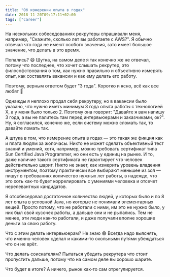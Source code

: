 ```yaml
---
title: "Об измерении опыта в годах"
date: 2018-11-20T09:17:11+02:00
tags: ["career"]
---
```


На нескольких собеседованиях рекрутеры спрашивали меня, например, "Скажите, сколько лет вы работаете с AWS?". Я обычно отвечал что года не имеют особого значения, зато имеет большое значение, что делать в это время. 

Попались? 😄 Шутка, на самом деле я так конечно же не отвечал, потому что последнее, что хочет слышать рекрутер, это философствования о том, как нужно правильно и объективно измерять опыт, как составлять вакансии и как ему делать его работу. 

Поэтому, верным ответом будет "3 года". Коротко и ясно, всё как все любят 🙂 

Однажды я неплохо продал себя рекрутеру, но в вакансии было указано, что нужно иметь минимум 3 года опыта работы с технологией X, а у меня было только 2. Поэтому она говорит: "Давайте я вам напишу 3 года, а вы не палитесь там перед интервьюерами и заказчиками, ок?". Ну, я согласился, конечно же, если систему можно сломать так, то давайте ломать так.

А штука в том, что измерение опыта в годах — это такая же фикция как и плата людям за жопочасы. Никто не может сделать объективный тест знаний и умений, хотя, например, можно требовать сертификат типа Sun Certified Java Programmer, но они есть у единиц на рынке. И то, даже наличие такого сертификата не гарантирует что человек действительно шарит. Никто не знает, как измерить уровень владения инструментом, поэтому практически все выбирают меньшее из зол — пишут в требованиях количество нужных лет работы, в надежде, что это хоть как-то будет коррелировать с умениями человека и отсечет нерелевантных кандидатов.

Я отсобеседовал достаточное количество людей, у которых было и по 8 лет опыта в условной Java, но которые не понимали элементарных вещей. Просто потому, что не работали с ними, им это не нужно было, у них был свой кусочек работы, а дальше они и не рыпались. Тем не менее, эти люди как-то работали, и даже получали вполне хорошие деньги за свою работу.

Что с этим делать интервьюерам? Не знаю 😄 Всегда надо выяснять, что именно человек сделал и какими-то окольными путями убеждаться что он не врёт. 

Что делать соискателям? Пытаться убедить рекрутера что стоит пропустить дальше, потому что на самом деле вы хорошо шарите.

Что будет в итоге? А ничего, рынок как-то сам отрегулируется.
